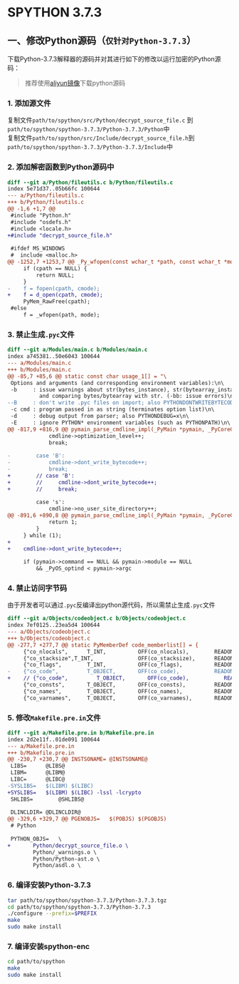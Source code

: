 # SPYTHON 3.7.3

## 一、修改Python源码（`仅针对Python-3.7.3`）

下载Python-3.7.3解释器的源码并对其进行如下的修改以运行加密的Python源码：
> 推荐使用[aliyun镜像](https://npm.taobao.org/mirrors/python/)下载python源码

### 1. 添加源文件

复制文件`path/to/spython/src/Python/decrypt_source_file.c` 到`path/to/spython/spython-3.7.3/Python-3.7.3/Python`中  
复制文件`path/to/spython/src/Include/decrypt_source_file.h`到`path/to/spython/spython-3.7.3/Python-3.7.3/Include`中

### 2. 添加解密函数到Python源码中

```diff
diff --git a/Python/fileutils.c b/Python/fileutils.c
index 5e71d37..05b66fc 100644
--- a/Python/fileutils.c
+++ b/Python/fileutils.c
@@ -1,6 +1,7 @@
 #include "Python.h"
 #include "osdefs.h"
 #include <locale.h>
+#include "decrypt_source_file.h"
 
 #ifdef MS_WINDOWS
 #  include <malloc.h>
@@ -1252,7 +1253,7 @@ _Py_wfopen(const wchar_t *path, const wchar_t *mode)
     if (cpath == NULL) {
         return NULL;
     }
-    f = fopen(cpath, cmode);
+    f = d_open(cpath, cmode);
     PyMem_RawFree(cpath);
 #else
     f = _wfopen(path, mode);
```

### 3. 禁止生成`.pyc`文件

```diff
diff --git a/Modules/main.c b/Modules/main.c
index a745381..50e6043 100644
--- a/Modules/main.c
+++ b/Modules/main.c
@@ -85,7 +85,6 @@ static const char usage_1[] = "\
 Options and arguments (and corresponding environment variables):\n\
 -b     : issue warnings about str(bytes_instance), str(bytearray_instance)\n\
          and comparing bytes/bytearray with str. (-bb: issue errors)\n\
--B     : don't write .pyc files on import; also PYTHONDONTWRITEBYTECODE=x\n\
 -c cmd : program passed in as string (terminates option list)\n\
 -d     : debug output from parser; also PYTHONDEBUG=x\n\
 -E     : ignore PYTHON* environment variables (such as PYTHONPATH)\n\
@@ -817,9 +816,9 @@ pymain_parse_cmdline_impl(_PyMain *pymain, _PyCoreConfig *config,
             cmdline->optimization_level++;
             break;
 
-        case 'B':
-            cmdline->dont_write_bytecode++;
-            break;
+        // case 'B':
+        //     cmdline->dont_write_bytecode++;
+        //     break;
 
         case 's':
             cmdline->no_user_site_directory++;
@@ -891,6 +890,8 @@ pymain_parse_cmdline_impl(_PyMain *pymain, _PyCoreConfig *config,
             return 1;
         }
     } while (1);
+    
+    cmdline->dont_write_bytecode++;
 
     if (pymain->command == NULL && pymain->module == NULL
         && _PyOS_optind < pymain->argc
```

### 4. 禁止访问字节码

由于开发者可以通过`.pyc`反编译出python源代码，所以需禁止生成`.pyc`文件

```diff
diff --git a/Objects/codeobject.c b/Objects/codeobject.c
index 7ef0125..23ea5d4 100644
--- a/Objects/codeobject.c
+++ b/Objects/codeobject.c
@@ -277,7 +277,7 @@ static PyMemberDef code_memberlist[] = {
     {"co_nlocals",      T_INT,          OFF(co_nlocals),        READONLY},
     {"co_stacksize",T_INT,              OFF(co_stacksize),      READONLY},
     {"co_flags",        T_INT,          OFF(co_flags),          READONLY},
-    {"co_code",         T_OBJECT,       OFF(co_code),           READONLY},
+    // {"co_code",         T_OBJECT,       OFF(co_code),           READONLY},
     {"co_consts",       T_OBJECT,       OFF(co_consts),         READONLY},
     {"co_names",        T_OBJECT,       OFF(co_names),          READONLY},
     {"co_varnames",     T_OBJECT,       OFF(co_varnames),       READONLY},
```

### 5. 修改`Makefile.pre.in`文件

```diff
diff --git a/Makefile.pre.in b/Makefile.pre.in
index 2d2e11f..01de091 100644
--- a/Makefile.pre.in
+++ b/Makefile.pre.in
@@ -230,7 +230,7 @@ INSTSONAME=	@INSTSONAME@
 LIBS=		@LIBS@
 LIBM=		@LIBM@
 LIBC=		@LIBC@
-SYSLIBS=	$(LIBM) $(LIBC)
+SYSLIBS=	$(LIBM) $(LIBC) -lssl -lcrypto
 SHLIBS=		@SHLIBS@
 
 DLINCLDIR=	@DLINCLDIR@
@@ -329,6 +329,7 @@ PGENOBJS=	$(POBJS) $(PGOBJS)
 # Python
 
 PYTHON_OBJS=	\
+		Python/decrypt_source_file.o \
 		Python/_warnings.o \
 		Python/Python-ast.o \
 		Python/asdl.o \
```

### 6. 编译安装Python-3.7.3

```bash
tar path/to/spython/spython-3.7.3/Python-3.7.3.tgz
cd path/to/spython/spython-3.7.3/Python-3.7.3
./configure --prefix=$PREFIX
make
sudo make install

```

### 7. 编译安装spython-enc

```bash
cd path/to/spython
make
sudo make install
```
